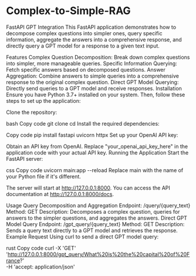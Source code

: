 # Complex-to-Simple-RAG

FastAPI GPT Integration
This FastAPI application demonstrates how to decompose complex questions into simpler ones, query specific information, aggregate the answers into a comprehensive response, and directly query a GPT model for a response to a given text input.

Features
Complex Question Decomposition: Break down complex questions into simpler, more manageable queries.
Specific Information Querying: Fetch specific answers based on decomposed questions.
Answer Aggregation: Combine answers to simple queries into a comprehensive response to the original complex question.
Direct GPT Model Querying: Directly send queries to a GPT model and receive responses.
Installation
Ensure you have Python 3.7+ installed on your system. Then, follow these steps to set up the application:

Clone the repository:

bash
Copy code
git clone <repository-url>
cd <repository-directory>
Install the required dependencies:

Copy code
pip install fastapi uvicorn httpx
Set up your OpenAI API key:

Obtain an API key from OpenAI.
Replace "your_openai_api_key_here" in the application code with your actual API key.
Running the Application
Start the FastAPI server:

css
Copy code
uvicorn main:app --reload
Replace main with the name of your Python file if it's different.

The server will start at http://127.0.0.1:8000. You can access the API documentation at http://127.0.0.1:8000/docs.

Usage
Query Decomposition and Aggregation
Endpoint: /query/{query_text}
Method: GET
Description: Decomposes a complex question, queries for answers to the simpler questions, and aggregates the answers.
Direct GPT Model Query
Endpoint: /gpt_query/{query_text}
Method: GET
Description: Sends a query text directly to a GPT model and retrieves the response.
Example Request
Using curl to send a direct GPT model query:

rust
Copy code
curl -X 'GET' \
  'http://127.0.0.1:8000/gpt_query/What%20is%20the%20capital%20of%20France?' \
  -H 'accept: application/json'
